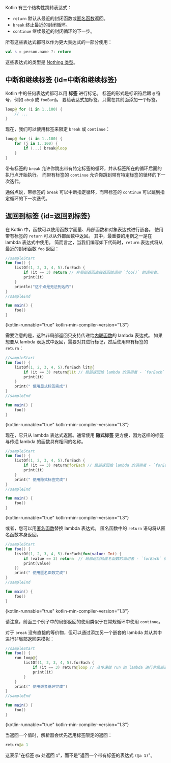 [//]: # (title: 返回和跳转)

Kotlin 有三个结构性跳转表达式：

* `return` 默认从最近的封闭函数或[匿名函数](lambdas.md#anonymous-functions)返回。
* `break` 终止最近的封闭循环。
* `continue` 继续最近的封闭循环的下一步。

所有这些表达式都可以作为更大表达式的一部分使用：

```kotlin
val s = person.name ?: return
```

这些表达式的类型是 [Nothing 类型](exceptions.md#nothing-type)。

## 中断和继续标签 {id=中断和继续标签}

Kotlin 中的任何表达式都可以用 **标签** 进行标记。
标签的形式是标识符后跟 `@` 符号，例如 `abc@` 或 `fooBar@`。
要给表达式加标签，只需在其前面添加一个标签。

```kotlin
loop@ for (i in 1..100) {
    // ...
}
```

现在，我们可以使用标签来限定 `break` 或 `continue`：

```kotlin
loop@ for (i in 1..100) {
    for (j in 1..100) {
        if (...) break@loop
    }
}
```

带有标签的 `break` 允许你跳出带有特定标签的循环，并从标签所在的循环后面的执行点开始执行。
而带有标签的 `continue` 允许你跳到带有特定标签的循环的下一次迭代。

通俗点说，带标签的 `break` 可以中断指定循环，而带标签的 `continue` 可以跳到指定循环的下一次迭代。

## 返回到标签 {id=返回到标签}

在 Kotlin 中，函数可以使用函数字面量、局部函数和对象表达式进行嵌套。
使用带有标签的 `return` 可以从外部函数中返回。
其中，最重要的用例之一是在 lambda 表达式中使用。
简而言之，当我们编写如下代码时，`return` 表达式将从最近的封闭函数 `foo` 返回：

```kotlin
//sampleStart
fun foo() {
    listOf(1, 2, 3, 4, 5).forEach {
        if (it == 3) return // 非局部返回直接返回给调用 `foo()` 的调用者。
        print(it)
    }
    println("这个点是无法到达的")
}
//sampleEnd

fun main() {
    foo()
}
```
{kotlin-runnable="true" kotlin-min-compiler-version="1.3"}

需要注意的是，这种非局部返回只支持传递给[内联函数](inline-functions.md)的 lambda 表达式。
如果想要从 lambda 表达式中返回，需要对其进行标记，然后使用带有标签的 `return`：

```kotlin
//sampleStart
fun foo() {
    listOf(1, 2, 3, 4, 5).forEach lit@{
        if (it == 3) return@lit // 局部返回给 lambda 的调用者 - `forEach` 循环。
        print(it)
    }
    print(" 使用显式标签完成")
}
//sampleEnd

fun main() {
    foo()
}
```
{kotlin-runnable="true" kotlin-min-compiler-version="1.3"}

现在，它只从 lambda 表达式返回。通常使用 **隐式标签** 更方便，因为这样的标签与传递 lambda 的函数具有相同的名称。

```kotlin
//sampleStart
fun foo() {
    listOf(1, 2, 3, 4, 5).forEach {
        if (it == 3) return@forEach // 局部返回给 lambda 的调用者 - `forEach` 循环。
        print(it)
    }
    print(" 使用隐式标签完成")
}
//sampleEnd

fun main() {
    foo()
}
```
{kotlin-runnable="true" kotlin-min-compiler-version="1.3"}

或者，您可以用[匿名函数](lambdas.md#anonymous-functions)替换 lambda 表达式。
匿名函数中的 `return` 语句将从匿名函数本身返回。

```kotlin
//sampleStart
fun foo() {
    listOf(1, 2, 3, 4, 5).forEach(fun(value: Int) {
        if (value == 3) return  // 局部返回给匿名函数的调用者 - `forEach` 循环。
        print(value)
    })
    print(" 使用匿名函数完成")
}
//sampleEnd

fun main() {
    foo()
}
```
{kotlin-runnable="true" kotlin-min-compiler-version="1.3"}

请注意，前面三个例子中的局部返回的使用类似于在常规循环中使用 `continue`。

对于 `break` 没有直接的等价物，但可以通过添加另一个嵌套的 lambda 并从其中进行非局部返回来模拟：

```kotlin
//sampleStart
fun foo() {
    run loop@{
        listOf(1, 2, 3, 4, 5).forEach {
            if (it == 3) return@loop // 从传递给 run 的 lambda 进行非局部返回
            print(it)
        }
    }
    print(" 使用嵌套循环完成")
}
//sampleEnd

fun main() {
    foo()
}
```
{kotlin-runnable="true" kotlin-min-compiler-version="1.3"}

当返回一个值时，解析器会优先选用标签限定的返回：

```kotlin
return@a 1
```

这表示"在标签 `@a` 处返回 `1`"，而不是"返回一个带有标签的表达式 `(@a 1)`"。